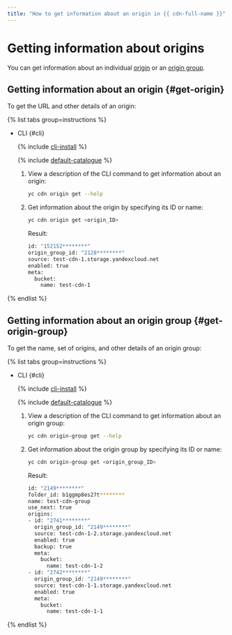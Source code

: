 ```yaml
---
title: "How to get information about an origin in {{ cdn-full-name }}"
---
```


# Getting information about origins

You can get information about an individual [origin](#get-origin) or an [origin group](#get-origin-group).

## Getting information about an origin {#get-origin}

To get the URL and other details of an origin:

{% list tabs group=instructions %}

- CLI {#cli}

   {% include [cli-install](../../../_includes/cli-install.md) %}

   {% include [default-catalogue](../../../_includes/default-catalogue.md) %}

   1. View a description of the CLI command to get information about an origin:

      ```bash
      yc cdn origin get --help
      ```

   1. Get information about the origin by specifying its ID or name:

      ```bash
      yc cdn origin get <origin_ID>
      ```

      Result:

      ```bash
      id: "152152********"
      origin_group_id: "2128********"
      source: test-cdn-1.storage.yandexcloud.net
      enabled: true
      meta:
        bucket:
          name: test-cdn-1
      ```

{% endlist %}

## Getting information about an origin group {#get-origin-group}

To get the name, set of origins, and other details of an origin group:

{% list tabs group=instructions %}

- CLI {#cli}

   {% include [cli-install](../../../_includes/cli-install.md) %}

   {% include [default-catalogue](../../../_includes/default-catalogue.md) %}

   1. View a description of the CLI command to get information about an origin group:

      ```bash
      yc cdn origin-group get --help
      ```

   1. Get information about the origin group by specifying its ID or name:

      ```bash
      yc cdn origin-group get <origin_group_ID>
      ```

      Result:

      ```bash
      id: "2149********"
      folder_id: b1ggmp8es27t********
      name: test-cdn-group
      use_next: true
      origins:
      - id: "2741********"
        origin_group_id: "2149********"
        source: test-cdn-1-2.storage.yandexcloud.net
        enabled: true
        backup: true
        meta:
          bucket:
            name: test-cdn-1-2
      - id: "2742********"
        origin_group_id: "2149********"
        source: test-cdn-1-1.storage.yandexcloud.net
        enabled: true
        meta:
          bucket:
            name: test-cdn-1-1
      ```

{% endlist %}
